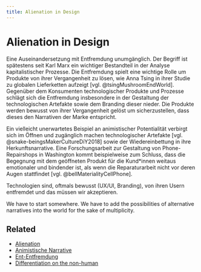 ```yaml
---
title: Alienation in Design
---
```

# Alienation in Design

Eine Auseinandersetzung mit Entfremdung unumgänglich. Der Begriff ist spätestens seit Karl Marx ein wichtiger Bestandteil in der Analyse kapitalistischer Prozesse. Die Entfremdung spielt eine wichtige Rolle um Produkte von ihrer Vergangenheit zu lösen, wie Anna Tsing in ihrer Studie zu globalen Lieferketten aufzeigt [vgl. @tsingMushroomEndWorld]. Gegenüber dem Konsumenten technologischer Produkte und Prozesse schlägt sich die Entfremdung insbesondere in der Gestaltung der technologischen Artefakte sowie dem Branding dieser nieder. Die Produkte werden bewusst von ihrer Vergangenheit gelöst um sicherzustellen, dass dieses den Narrativen der Marke entspricht.

Ein vielleicht unerwartetes Beispiel an animistischer Potentialität verbirgt sich im Öffnen und zugänglich machen technologischer Artefakte [vgl. @snake-beingsMakerCultureDiY2018] sowie der Wiedereinbettung in ihre Herkunftsnarrative. Eine Forschungsarbeit zur Gestaltung von Phone-Repairshops in Washington kommt beispielweise zum Schluss, dass die Begegnung mit dem geöffneten Produkt für die Kund\*innen weitaus emotionaler und bindender ist, als wenn die Reparaturarbeit nicht vor deren Augen stattfindet [vgl. @bellMaterialityCellPhone].

Technologien sind, oftmals bewusst (UX/UI, Branding), von ihren Usern entfremdet und das müssen wir akzeptieren.

We have to start somewhere. We have to add the possibilities of alternative narratives into the world for the sake of multiplicity.

## Related
- [Alienation](topics/Alienation.md)
- [Animistische Narrative](notes/Animistische%20Narrative.md)
- [Ent-Entfremdung](notes/Ent-Entfremdung.md)
- [Differentiation on the non-human](notes/Differentiation%20on%20the%20non-human.md)